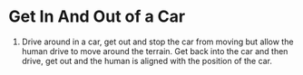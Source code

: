 # Get In And Out of a Car

1. Drive around in a car, get out and stop the car from moving but allow the human drive to move around the terrain. Get back into the car and then drive, get out and the human is aligned with the position of the car.
